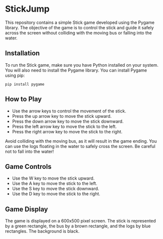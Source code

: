 # StickJump

This repository contains a simple Stick game developed using the Pygame library. The objective of the game is to control the stick and guide it safely across the screen without colliding with the moving bus or falling into the water.

## Installation

To run the Stick game, make sure you have Python installed on your system. You will also need to install the Pygame library. You can install Pygame using pip:

```
pip install pygame
```

## How to Play

- Use the arrow keys to control the movement of the stick.
- Press the up arrow key to move the stick upward.
- Press the down arrow key to move the stick downward.
- Press the left arrow key to move the stick to the left.
- Press the right arrow key to move the stick to the right.

Avoid colliding with the moving bus, as it will result in the game ending. You can use the logs floating in the water to safely cross the screen. Be careful not to fall into the water!

## Game Controls

- Use the W key to move the stick upward.
- Use the A key to move the stick to the left.
- Use the S key to move the stick downward.
- Use the D key to move the stick to the right.

## Game Display

The game is displayed on a 600x500 pixel screen. The stick is represented by a green rectangle, the bus by a brown rectangle, and the logs by blue rectangles. The background is black.
